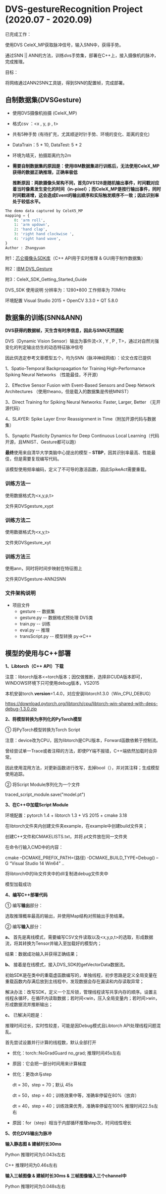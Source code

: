 # DVS-gestureRecognition Project (2020.07 - 2020.09)

已完成工作：

使用DVS CeleX_MP获取脉冲信号，输入SNN中，获得手势。

通过SNN || ANN的方法，训练dvs手势集，部署在C++上，接入摄像机的脉冲，完成推理。

目标：

将网络通过ANN2SNN工具链，得到SNN的配置帧，完成部署。

## 自制数据集(DVSGesture)

* 使用DVS摄像机拍摄 (CeleX_MP)
* 格式csv ：<x , y, p , t>

* 共有5种手势 (有待扩充，尤其顺逆时针手势、环境的变化、距离的变化)

* DataTrain：5 * 10, DataTest: 5 * 2

* 环境为晴天，拍摄距离约为2m

* **需要自制数据集的原因是：使用IBM数据集进行训练后，无法使用CeleX_MP获得的数据正确推理，正确率极低**

  **推断原因：两款摄像头架构不同，首先DVS128是随机输出事件，时间戳对应着当时像素发生变化的时间（in-pixel）；而CeleX_MP是按行输出事件，同时时间戳递增，这会造成Event的输出顺序和实际触发顺序不一致；因此识别率处于较低水平。**

```python
The demo data captured by CeleX5_MP
mapping = {
    0: 'arm roll',
    1: 'arm updown',
    2: 'hand clap',
    3: 'right hand clockwise ',
    4: 'right hand wave',
}
Author : Zhangyuan
```

附1：[芯仑摄像头SDK库](https://github.com/CelePixel/CeleX5-MIPI)（C++ API用于实时推理 & GUI用于制作数据集）

附2：[IBM DVS_Gesture](http://www.research.ibm.com/dvsgesture/)

附3：CeleX_SDK_Getting_Started_Guide

DVS_SDK 使用说明 分辨率为：1280*800 工作频率为 70MHz

环境配置 Visual Studio 2015 + OpenCV 3.3.0 + QT 5.8.0

## 数据集的训练(SNN&ANN)

**DVS获得的数据帧，天生含有时序信息，因此与SNN天然适配**

DVS（Dynamic Vision Sensor）输出为事件流<X , Y , P , T>，通过对自然光强变化的判定输出仿生的动态特征脉冲信号

因此供选定参考文章模型五个，均为SNN（脉冲神经网络）：论文仓库已提供

1、Spatio-Temporal Backpropagation for Training High-Performance Spiking Neural Networks （性能最佳，不开源）

2、Effective Sensor Fusion with Event-Based Sensors and Deep Network Architectures （使用theano，但是载入的数据集是传统MNIST）

3、Direct Training for Spiking Neural Networks: Faster, Larger, Better （无开源代码）

4、SLAYER: Spike Layer Error Reassignment in Time（附加开源代码与数据集）

5、Synaptic Plasticity Dynamics for Deep Continuous Local Learning（代码开源，且MNIST、Gesture都可以跑）

**最终**使用来自清华大学类脑中心提出的模型 – **STBP**，因其识别率最高、性能最佳，但是需要复现编写代码。

该模型使用频率编码，定义了不可导的激活函数，因此SpikeAct需要重载。

### 训练方法一

使用数据格式为<x,y,p,t>

文件夹DVSgesture_xypt

### 训练方法二

使用数据格式为<x,y,t>

文件夹DVSgesture_xyt

### 训练方法三

使用ann，同时将时间步映射在特征图上

文件夹DVSgesture-ANN2SNN

### 文件架构说明

* 项目文件
  * gesture -- 数据集
  * gesture.py -- 数据格式预处理 DVS类
  * train.py -- 训练
  * eval.py -- 推理
  * transScript.py -- 模型转换 py->C++

## 模型的使用与C++部署

**1、Libtorch（C++ API）下载**

注意：libtorch版本<=torch版本；因仅做推断，选择非CUDA版本即可，WINDOWS环境下只可使用debug版本，VS2015

本机安装torch.__version__=1.4.0，对应安装libtorch1.3.0（Win_CPU_DEBUG）

https://download.pytorch.org/libtorch/cpu/libtorch-win-shared-with-deps-debug-1.3.0.zip

**2、将模型转换为序列化的PyTorch模型**

① 将PyTorch模型转换为Torch Script

注意：device改为CPU，因为libtorch是CPU版本，Forward函数依赖于控制流。

曾经尝试单一Trace或者注释的方法，即使PY端不报错，C++端依然加载时会异常。

因此使用混用方法，对更新函数进行改写，去掉bool（），并对其注释；生成模型使用追踪。

② 将Script Module序列化为一个文件

traced_script_module.save("model.pt")

**3、在C++中加载Script Module**

环境配置：pytorch 1.4 + libtorch 1.3 + VS 2015 + cmake 3.18

在libtorch文件夹内创建文件夹example，在example中创建build文件夹；

创建C++文件和CMAKELISTS.txt，并将.pt文件放在同一文件夹

在命令行输入CMD中的内容：

cmake –DCMAKE_PREFIX_PATH=(路径) -DCMAKE_BUILD_TYPE=Debug() –G “Visual Studio 14 Win64” ..

将libtorch中的lib文件夹中的dll复制进debug文件夹中

模型加载成功

**4、编写C++部署代码**

① 编写**输出**部分：

选取推理概率最高的输出，并使用Map结构对照输出手势结果。

② 编写**输入**部分：

**a、** 首先是离线模式，需要编写CSV文件读取以及<x,y,p,t>的选取，形成数据流，将其转换为Tensor并输入至加载好的模型内；

结果：数据成功输入并获得正确结果；

**b、** 接着是在线模式，接入DVS_SDK的getVectorData数据流。

初始SDK是在类中的重载虚函数编写的，单独线程，初步思路是定义全局变量在重载函数内存满后放到主线程中，发现数据会存在漏读和内存读取异常；

解决办法：改写SDK，定义一个互斥锁，管理线程读写共享内存的顺序。设置主线程永循环，在循环内读取数据；若时间<win，压入全局变量内；若时间>win，形成数据流并推断输出；

**c、**  已解决问题是：

推理时间过长，实时性较差，可能是因Debug模式且Libtorch API处理线程问题混乱。

首先尝试设置并行计算的线程数，默认全部打开

* 优化：torch::NoGradGuard no_grad;  推理时间45s左右

* 原因：它会把一部分时间用来计算梯度

* 优化：更改dt与step

  dt = 30，step = 70；默认 45s

  dt = 50，step = 40；训练效果中等，准确率停留在80%（放弃）

  dt = 40，step = 40；训练效果优秀，准确率停留在100%    推理时间22.5s左右

* 原因：for（step）相当于内部循环推理step次，时间线性增长

**5、优化DVS输出为脉冲** 

**输入静态图 & 建帧时长30ms**

Python 推理时间为0.043s左右

C++   推理时间为0.46s左右

**输入三帧图像 & 建帧时长30ms & 三帧图像输入三个channel中**

Python 推理时间为0.048s左右
